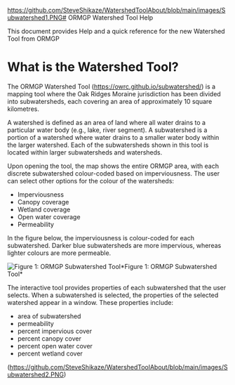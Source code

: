 https://github.com/SteveShikaze/WatershedToolAbout/blob/main/images/Subwatershed1.PNG# ORMGP Watershed Tool Help

This document provides Help and a quick reference for the new Watershed Tool from ORMGP

# What is the Watershed Tool?

The ORMGP Watershed Tool (https://owrc.github.io/subwatershed/) is a mapping tool where the Oak Ridges Moraine jurisdiction has been divided into subwatersheds, each covering an area of approximately 10 square kilometres.

A watershed is defined as an area of land where all water drains to a particular water body (e.g., lake, river segment).  A subwatershed is a portion of a watershed where water drains to a smaller water body within the larger watershed. Each of the subwatersheds shown in this tool is located within larger subwatersheds and watersheds.  

Upon opening the tool, the map shows the entire ORMGP area, with each discrete subwatershed colour-coded based on imperviousness. The user can select other options for the colour of the watersheds: 
- Imperviousness
- Canopy coverage 
- Wetland coverage 
- Open water coverage 
- Permeability 

In the figure below, the imperviousness is colour-coded for each subwatershed.  Darker blue subwatersheds are more impervious, whereas lighter colours are more permeable. 

![*Figure 1: ORMGP Subwatershed Tool*](https://github.com/SteveShikaze/WatershedToolAbout/blob/main/images/Subwatershed1.PNG)\*Figure 1: ORMGP Subwatershed Tool*

The interactive tool provides properties of each subwatershed that the user selects.  When a subwatershed is selected, the properties of the selected watershed appear in a window. These properties include:
- area of subwatershed
- permeability
- percent impervious cover
- percent canopy cover
- percent open water cover 
- percent wetland cover

(https://github.com/SteveShikaze/WatershedToolAbout/blob/main/images/Subwatershed2.PNG)




